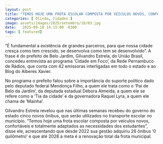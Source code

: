 ```yaml
---
layout: post
title: "TEMOS HOJE UMA FROTA ESCOLAR COMPOSTA POR VEÍCULOS NOVOS, CONFORTÁVEIS E TOTALMENTE ADAPTADOS AS NECESSIDADES DOS ESTUDANTES, DIZ PREFEITO DE BELO JARDIM"
categories: [ Olinda, Cidades ]
image: assets/images/2025/setembro/18/03.jpg
date:   2025-09-18 14:15:00 -0300
tags: [ featured]
---  
```

“É fundamental a existência de grandes parceiros, para que nossa cidade cresça como tem crescido, se desenvolva como tem se desenvolvido”. A frase é do prefeito de Belo Jardim, Gilvandro Estrela, do União Brasil, concedeu entrevista ao programa ‘Cidade em Foco’, da Rede Pernambuco de Rádios, que conta com 42 emissoras interligadas em todo o estado e ao Blog do Alberes Xavier.

No programa o prefeito falou sobre a importância do suporte político dado pelo deputado federal Mendonça Filho, a quem ele trata como o ‘Pai de Belo da Jardim’, da deputada estadual Débora Almeida, a quem ele se refere como a ‘Tia da cidade’ e da governadora Raquel Lyra, a quem ele chama de ‘Mainha’.

Gilvandro Estrela revelou que nas últimas semanas recebeu do governo do estado cinco novos ônibus, que serão utilizados no transporte escolar no município. “Temos hoje uma frota escolar composta por veículos novos, confortáveis e totalmente adaptados as necessidades dos estudantes”, disse ele, acrescentando que desde 2022 sua gestão adquiriu 26 ônibus ‘0 quilômetro’ e que até 2028 a meta é a renovação total da frota municipal.
